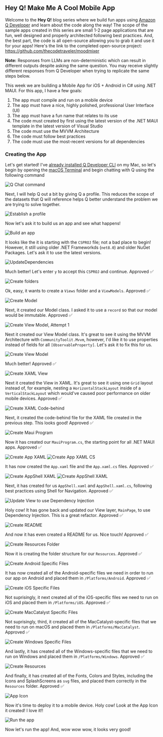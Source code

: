 ## Hey Q! Make Me A Cool Mobile App

Welcome to the **Hey Q!** blog series where we build fun apps using [Amazon Q Developer](https://docs.aws.amazon.com/amazonq/latest/qdeveloper-ug/command-line.html?trk=26a307dd-f6c6-4133-a99f-0388d1304aef&sc_channel=el) and learn about the code along the way! The scope of the sample apps created in this series are small 1-2 page applications that are fun, well designed and properly architected following best practices. And, the best part, the code is all open-source allowing you to grab it and use it for your apps! Here's the link to the completed open-source project: https://github.com/thecodetraveler/moodmixer

**Note:** Responses from LLMs are non-deterministic which can result in different outputs despite asking the same question. You may receive slightly different responses from Q Developer when trying to replicate the same steps below.

This week we are building a Mobile App for iOS + Android in C# using .NET MAUI. For this app, I have a few goals:
1. The app must compile and run on a mobile device
2. The app must have a nice, highly polished, professional User Interface (UI)
3. The app must have a fun name that relates to its use
4. The code must created by first using the latest version of the .NET MAUI template in the latest version of Visual Studio
5. The code must use the MVVM Architecture
6. The code must follow best practices 
7. The code must use the most-recent versions for all dependencies

### Creating the App

Let's get started! I've [already installed Q Developer CLI](https://docs.aws.amazon.com/amazonq/latest/qdeveloper-ug/command-line-installing.html?trk=26a307dd-f6c6-4133-a99f-0388d1304aef&sc_channel=el) on my Mac, so let's begin by opening the [macOS Terminal](https://support.apple.com/guide/terminal/welcome/mac) and begin chatting with Q using the following command

![Q Chat command](./QChatCommand.svg)

Next, I will help Q out a bit by giving Q a profile. This reduces the scope of the datasets that Q will reference helps Q better understand the problem we are trying to solve together.

![Establish a profile](./EstablishProfile.svg)

Now let's ask it to build us an app and see what happens! 

![Build an app](./BuildAndApp.svg)

It looks like the it is starting with the `CSPROJ` file; not a bad place to begin! However, it still using older .NET Frameworkds (`net8.0`) and older NuGet Packages. Let's ask it to use the latest versions.

![UpdateDependencies](./UpdateDependencies.svg)

Much better! Let's enter `y` to accept this `CSPROJ` and continue. Approved ✅ 

![Create folders](./MakeFolders.svg)

Ok, easy, it wants to create a `Views` folder and a `ViewModels`. Approved ✅ 

![Create Model](./CreateModel.svg)

Next, it created our Model class. I asked it to use a `record` so that our model would be immutable. Approved ✅ 

![Create View Model, Attempt 1](./CreateViewModel_Attempt1.svg)

Next it created our View Model class. It's great to see it using the MVVM Architecture with `CommunityToolit.Mvvm`, however, I'd like it to use properties instead of fields for all `[ObservableProperty]`. Let's ask it to fix this for us. 

![Create View Model](./CreateModel.svg)

Much better! Approved ✅ 

![Create XAML View](./CreateView.svg)

Next it created the View in XAML. It's great to see it using one `Grid` layout instead of, for example, nesting a `HorizontalStackLayout` inside of a `VerticalStackLayout` which would've caused poor performance on older mobile devices. Approved ✅ 

![Create XAML Code-behind](./CreateCodeBehind.svg)

Next, it created the code-behind file for the XAML file created in the previous step. This looks good! Approved ✅

![Create Maui Program](./CreateMauiProgram.svg)

Now it has created our `MauiProgram.cs`, the starting point for all .NET MAUI apps. Approved ✅

![Create App XAML](./CreateAppXAML.svg)
![Create App XAML CS](./CreateAppXamlCs.svg)

It has now created the `App.xaml` file and the `App.xaml.cs` files. Approved ✅

![Create AppShell XAML](./CreateAppShellXaml.svg)
![Create AppShell XAML](./CreateAppShellXamlCS.svg)

Next, it has created for us `AppShell.xaml` and `AppShell.xaml.cs`, following best practices using Shell for Navigation. Approved ✅

![Update View to use Dependency Injection](./UpdateViewtoDI.svg)

Holy cow! It has gone back and updated our View layer, `MainPage`, to use Dependency Injection. This is a great refactor. Approved ✅

![Create README](./CreateReadme.svg)

And now it has even created a README for us. Nice touch! Approved ✅

![Create Resources Folder](./CreateResourcesFolder.svg)

Now it is creating the folder structure for our `Resources`. Approved ✅

![Create Android Specific Files](./CreateAndroidSpecificFiles.svg)

It has now created all of the Android-specific files we need in order to run our app on Android and placed them in `/Platforms/Android`. Approved ✅

![Create iOS Specific Files](./CreateiOSSpecificFiles.svg)

Not suprisingly, it next created all of the iOS-specific files we need to run on iOS and placed them in `/Platforms/iOS`. Approved ✅

![Create MacCatalyst Specific Files](./CreateMacCatalystSpecificFiles.svg)

Not suprisingly, third, it created all of the MacCatalyst-specific files that we need to run on macOS and placed them in `/Platforms/MacCatalyst`. Approved ✅

![Create Windows Specific Files](./CreateWindowsSpecificFiles.svg)

And lastly, it has created all of the Windows-specific files that we need to run on Windows and placed them in `/Platforms/Windows`. Approved ✅

![Create Resources](./CreateResources.svg)

And finally, it has created all of the Fonts, Colors and Styles, including the Icons and SplashScreens as `svg` files, and placed them correctly in the `Resources` folder. Approved ✅

![App Icon](./Icon.png)

Now it's time to deploy it to a mobile device. Holy cow! Look at the App Icon it created! I love it!! 

![Run the app](./App.gif)

Now let's run the app! And, wow wow wow, it looks very good!
